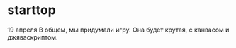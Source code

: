 starttop
========
19 апреля
В общем, мы придумали игру.
Она будет крутая, с канвасом и джяваскриптом.

